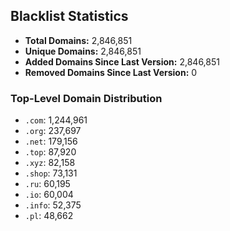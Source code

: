 ## Blacklist Statistics

- **Total Domains:** 2,846,851
- **Unique Domains:** 2,846,851
- **Added Domains Since Last Version:** 2,846,851
- **Removed Domains Since Last Version:** 0

### Top-Level Domain Distribution

-  `.com`: 1,244,961
-  `.org`: 237,697
-  `.net`: 179,156
-  `.top`: 87,920
-  `.xyz`: 82,158
-  `.shop`: 73,131
-  `.ru`: 60,195
-  `.io`: 60,004
-  `.info`: 52,375
-  `.pl`: 48,662
